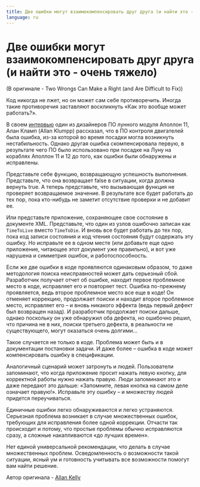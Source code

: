 ```yaml
---
title: Две ошибки могут взаимокомпенсировать друг друга (и найти это - очень тяжело)
language: ru
---
```


# Две ошибки могут взаимокомпенсировать друг друга (и найти это - очень тяжело)
(В оригинале - Two Wrongs Can Make a Right (and Are Difficult to Fix))

Код никогда не лжет, но он может сам себе противоречить. Иногда такие противоречия заставляют воскликнуть «Как это вообще может работать?».

В своем [интервью](http://www.netjeff.com/humor/item.cgi?file=ApolloComputer) один из дизайнеров ПО лунного модуля Аполлон 11, Алан Кламп (Allan Klumpp) рассказал, что в ПО контроля двигателей была ошибка, из-за которой во время посадки могла возникнуть нестабильность. Однако другая ошибка скомпенсировала первую, в результате чего ПО было использовано при посадке на Луну на кораблях Аполлон 11 и 12 до того, как ошибки были обнаружены и исправлены.

Представьте себе функцию, возвращающую успешность выполнения. Представьте, что она возвращает false в ситуации, когда должна вернуть true. А теперь представьте, что вызывающая функция не проверяет возвращаемое значение. В результате все будет работать до тех пор, пока кто-нибудь не заметит отсутствие проверки и не добавит ее.

Или представьте приложение, сохраняющее свое состояние в документе XML. Представьте, что один из узлов ошибочно записан как `TimeToLive` вместо `TimeToDie`. И вновь все будет работать до тех пор, пока код записи состояния и код чтения состояния будут содержать эту ошибку. Но исправьте ее в одном месте (или добавьте еще одно приложение, читающее этот документ уже правильно), и вот уже нарушена и симметрия ошибок, и работоспособность.

Если же две ошибки в коде проявляются одинаковым образом, то даже методология поиска неисправностей может дать серьезный сбой. Разработчик получает отчет об ошибке, находит первое проблемное место в коде, исправляет его и повторяет тест. Ошибка по-прежнему проявляется, ведь второе проблемное место все еще в коде! Он отменяет коррекцию, продолжает поиски и находит второе проблемное место, исправляет его – и вновь никакого эффекта (ведь первый дефект был возвращен назад). И разработчик продолжает поиски дальше, однако поскольку он уже обнаружил оба дефекта, но ошибочно решил, что причина не в них, поиски третьего дефекта, в реальности не существующего, могут оказаться очень долгими…

Такое случается не только в коде. Проблема может быть и в документации постановки задачи. И даже более – ошибка в коде может компенсировать ошибку в спецификации.

Аналогичный сценарий может затронуть и людей. Пользователи запоминают, что когда приложение просит нажать левую кнопку, для корректной работы нужно нажать правую. Люди запоминают это и даже передают это дальше: «Запомните, левая кнопка на самом деле означает правую!». Исправьте эту ошибку – и множеству людей придется переучиваться.

Единичные ошибки легко обнаруживаются и легко устраняются. Серьезная проблема возникает в случае множественных ошибок, требующих для исправления более одной коррекции. Отчасти так происходит и потому, что простые проблемы обычно исправляются сразу, а сложные накапливаются «до лучших времен».

Нет единой универсальной рекомендации, что делать в случае множественных проблем. Осведомленность о возможности такой ситуации, ясный ум и готовность учитывать все возможности помогут вам найти решение.

Автор оригинала - [Allan Kelly](http://programmer.97things.oreilly.com/wiki/index.php/Allan_Kelly)
